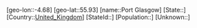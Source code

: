 ﻿---
location: [55.93,-4.68]
type: City
tags:
- geo/City


SpocWebEntityId: 33470
isDeleted: false
confidential: public

---
[geo-lon::-4.68]
[geo-lat::55.93]
[name::Port Glasgow]
[State::]
[Country::[United_Kingdom](geo/Continent/Europe/United_Kingdom.md)]
[StateId::]
[Population::]
[Unknown::]

